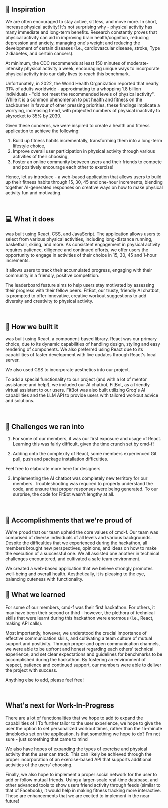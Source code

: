 ## 🤔 Inspiration 

We are often encouraged to stay active, sit less, and move more. In short, increase physical activity! It's not surprising why - physical activity has many immediate and long-term benefits. Research constantly proves that physical activity can aid in improving brain health/cognition, reducing depression and anxiety, managing one's weight and reducing the development of certain diseases (I.e., cardiovascular disease, stroke, Type 2 diabetes, and certain cancers).

At minimum, the CDC recommends at least 150 minutes of moderate-intensity physical activity a week, encouraging unique ways to incorporate physical activity into our daily lives to reach this benchmark.

Unfortunately, in 2022, the World Health Organization reported that nearly 31% of adults worldwide - approximating to a whopping 1.8 billion individuals - "did not meet the recommended levels of physical activity". While it is a common phenomenon to put health and fitness on the backburner in favour of other pressing priorities, these findings implicate a worrying, increasing trend, with projected numbers of physical inactivity to skyrocket to 35% by 2030.

Given these concerns, we were inspired to create a health and fitness application to achieve the following:

1) Build up fitness habits incrementally, transforming them into a long-term lifestyle choice, 
2) Improve overall user participation in physical activity through various activities of their choosing, 
3) Foster an online community between users and their friends to compete and positively encourage each other to exercise!

Hence, let us introduce <Enduro> - a web-based application that allows users to build up their fitness habits through 15, 30, 45 and one-hour increments, blending together AI-generated responses on creative ways on how to make physical activity fun and motivating.

<br>

## 💻 What it does

<Enduro> was built using React, CSS, and JavaScript. The application allows users to select from various physical activities, including long-distance running, basketball, skiing, and more. As consistent engagement in physical activity requires patience, diligence and continued efforts, we offer users the opportunity to engage in activities of their choice in 15, 30, 45 and 1-hour increments.

It allows users to track their accumulated progress, engaging with their community in a friendly, positive competition.

The leaderboard feature aims to help users stay motivated by assessing their progress with their fellow peers. FitBot, our trusty, friendly AI chatbot, is prompted to offer innovative, creative workout suggestions to add diversity and creativity to physical activity.

<br>

## 👥 How we built it 

<Enduro> was built using React, a component-based library. React was our primary choice, due to its dynamic capabilities of handling design, styling and easy rendering of components. We also preferred using React due to its capabilities of faster development with live updates through React's local server.

We also used CSS to incorporate aesthetics into our project.

To add a special functionality to our project (and with a lot of mentor assistance and help!), we included our AI chatbot, FitBot, as a friendly virtual assistant to our users. FitBot was also built utilizing Groq's AI capabilities and the LLM API to provide users with tailored workout advice and solutions.

<br>

## 📄 Challenges we ran into 

1.  For some of our members, it was our first exposure and usage of React. Learning this was fairly difficult, given the time crunch set by cmd-f!

2.  Adding onto the complexity of React, some members experienced Git pull, push and package installation difficulties.

Feel free to elaborate more here for designers

3.  Implementing the AI chatbot was completely new territory for our members. Troubleshooting was required to properly understand the code, and ensure that proper responses were being generated. To our surprise, the code for FitBot wasn't lengthy at all.

<br>

## 🏅 Accomplishments that we're proud of

We're proud that our team upheld the core values of cmd-f. Our team was comprised of diverse individuals of all levels and various backgrounds. Despite the difficulties that we experienced during the hackathon, all members brought new perspectives, opinions, and ideas on how to make the execution of a successful one. We all assisted one another in technical challenges encountered, and cultivated a safe team environment.

We created a web-based application that we believe strongly promotes well-being and overall health. Aesthetically, it is pleasing to the eye, balancing cuteness with functionality.

## 🏫 What we learned

For some of our members, cmd-f was their first hackathon. For others, it may have been their second or third - however, the plethora of technical skills that were learnt during this hackathon were enormous (I.e., React, making API calls).

Most importantly, however, we understood the crucial importance of effective communication skills, and cultivating a team culture of mutual support and positivity. Through proper and open communication channels, we were able to be upfront and honest regarding each others' technical experience, and set clear expectations and guidelines for benchmarks to be accomplished during the hackathon. By fostering an environment of respect, patience and continued support, our members were able to deliver the project with success.

Anything else to add, please feel free!

<br>

## What's next for Work-In-Progress

There are a lot of functionalities that we hope to add to expand the capabilities of ! To further tailor to the user experience, we hope to give the user the option to set personalized workout times, rather than the 15-minute timeblocks set on the application. Is that something we hope to do? I'm not sure - just something that came to mind

We also have hopes of expanding the types of exercise and physical activity that the user can track. This can likely be achieved through the proper incorporation of an exercise-based API that supports additional activities of the users' choosing.

Finally, we also hope to implement a proper social network for the user to add or follow mutual friends. Using a larger-scale real-time database, and other advanced tools to show users friend activity through feeds (similar to that of Facebook), it would help in making fitness tracking more interactive. These are enhancements that we are excited to implement in the near future!

<br>
